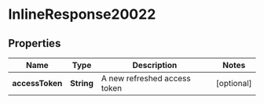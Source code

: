 # InlineResponse20022

## Properties
Name | Type | Description | Notes
------------ | ------------- | ------------- | -------------
**accessToken** | **String** | A new refreshed access token |  [optional]
